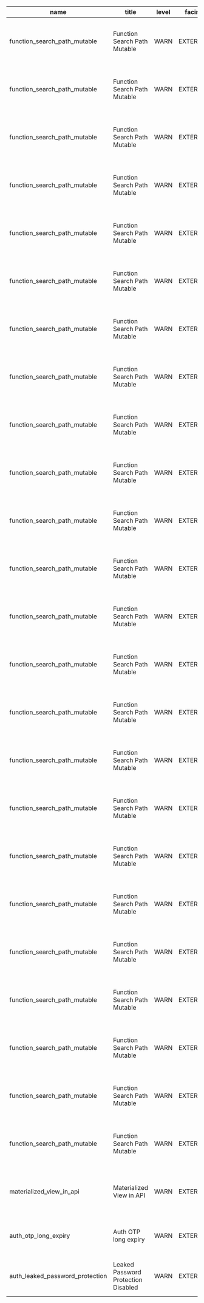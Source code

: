 | name                            | title                               | level | facing   | categories   | description                                                        | detail                                                                                                                                                            | remediation                                                                                              | metadata                                                                      | cache_key                                                                                          |
| ------------------------------- | ----------------------------------- | ----- | -------- | ------------ | ------------------------------------------------------------------ | ----------------------------------------------------------------------------------------------------------------------------------------------------------------- | -------------------------------------------------------------------------------------------------------- | ----------------------------------------------------------------------------- | -------------------------------------------------------------------------------------------------- |
| function_search_path_mutable    | Function Search Path Mutable        | WARN  | EXTERNAL | ["SECURITY"] | Detects functions where the search_path parameter is not set.      | Function \`public.update_question_set_count\` has a role mutable search_path                                                                                      | https://supabase.com/docs/guides/database/database-linter?lint=0011_function_search_path_mutable         | {"name":"update_question_set_count","type":"function","schema":"public"}      | function_search_path_mutable_public_update_question_set_count_e162e11819778388eaa539de85b70759     |
| function_search_path_mutable    | Function Search Path Mutable        | WARN  | EXTERNAL | ["SECURITY"] | Detects functions where the search_path parameter is not set.      | Function \`public.verify_migration_success\` has a role mutable search_path                                                                                       | https://supabase.com/docs/guides/database/database-linter?lint=0011_function_search_path_mutable         | {"name":"verify_migration_success","type":"function","schema":"public"}       | function_search_path_mutable_public_verify_migration_success_7591a9ba4dfc36bb30d77d7e4ae6ca07      |
| function_search_path_mutable    | Function Search Path Mutable        | WARN  | EXTERNAL | ["SECURITY"] | Detects functions where the search_path parameter is not set.      | Function \`public.generate_game_player_uuid\` has a role mutable search_path                                                                                      | https://supabase.com/docs/guides/database/database-linter?lint=0011_function_search_path_mutable         | {"name":"generate_game_player_uuid","type":"function","schema":"public"}      | function_search_path_mutable_public_generate_game_player_uuid_330587a7a3c15019e3cf7a68784b3cfa     |
| function_search_path_mutable    | Function Search Path Mutable        | WARN  | EXTERNAL | ["SECURITY"] | Detects functions where the search_path parameter is not set.      | Function \`public.cleanup_old_games_and_guests\` has a role mutable search_path                                                                                   | https://supabase.com/docs/guides/database/database-linter?lint=0011_function_search_path_mutable         | {"name":"cleanup_old_games_and_guests","type":"function","schema":"public"}   | function_search_path_mutable_public_cleanup_old_games_and_guests_98dd703bb7af6832582650f058172866  |
| function_search_path_mutable    | Function Search Path Mutable        | WARN  | EXTERNAL | ["SECURITY"] | Detects functions where the search_path parameter is not set.      | Function \`public.get_cleanup_stats\` has a role mutable search_path                                                                                              | https://supabase.com/docs/guides/database/database-linter?lint=0011_function_search_path_mutable         | {"name":"get_cleanup_stats","type":"function","schema":"public"}              | function_search_path_mutable_public_get_cleanup_stats_3b31eba09dd549abbf470d7affd00fac             |
| function_search_path_mutable    | Function Search Path Mutable        | WARN  | EXTERNAL | ["SECURITY"] | Detects functions where the search_path parameter is not set.      | Function \`public.preview_cleanup\` has a role mutable search_path                                                                                                | https://supabase.com/docs/guides/database/database-linter?lint=0011_function_search_path_mutable         | {"name":"preview_cleanup","type":"function","schema":"public"}                | function_search_path_mutable_public_preview_cleanup_fa6936c7c65bd57a6f2600e4001000d1               |
| function_search_path_mutable    | Function Search Path Mutable        | WARN  | EXTERNAL | ["SECURITY"] | Detects functions where the search_path parameter is not set.      | Function \`public.calculate_points\` has a role mutable search_path                                                                                               | https://supabase.com/docs/guides/database/database-linter?lint=0011_function_search_path_mutable         | {"name":"calculate_points","type":"function","schema":"public"}               | function_search_path_mutable_public_calculate_points_f57a90a1cbe0d2f7b3ca91508012c861              |
| function_search_path_mutable    | Function Search Path Mutable        | WARN  | EXTERNAL | ["SECURITY"] | Detects functions where the search_path parameter is not set.      | Function \`public.get_correct_answer\` has a role mutable search_path                                                                                             | https://supabase.com/docs/guides/database/database-linter?lint=0011_function_search_path_mutable         | {"name":"get_correct_answer","type":"function","schema":"public"}             | function_search_path_mutable_public_get_correct_answer_573f1c059722b12d7a4157f2db85611a            |
| function_search_path_mutable    | Function Search Path Mutable        | WARN  | EXTERNAL | ["SECURITY"] | Detects functions where the search_path parameter is not set.      | Function \`public.get_question_answers\` has a role mutable search_path                                                                                           | https://supabase.com/docs/guides/database/database-linter?lint=0011_function_search_path_mutable         | {"name":"get_question_answers","type":"function","schema":"public"}           | function_search_path_mutable_public_get_question_answers_396405454c1eb2348a8b14f9c0bee77e          |
| function_search_path_mutable    | Function Search Path Mutable        | WARN  | EXTERNAL | ["SECURITY"] | Detects functions where the search_path parameter is not set.      | Function \`public.get_active_players\` has a role mutable search_path                                                                                             | https://supabase.com/docs/guides/database/database-linter?lint=0011_function_search_path_mutable         | {"name":"get_active_players","type":"function","schema":"public"}             | function_search_path_mutable_public_get_active_players_ce682b6af5a78d2b60dd45ebf5ecba39            |
| function_search_path_mutable    | Function Search Path Mutable        | WARN  | EXTERNAL | ["SECURITY"] | Detects functions where the search_path parameter is not set.      | Function \`public.update_game_rankings\` has a role mutable search_path                                                                                           | https://supabase.com/docs/guides/database/database-linter?lint=0011_function_search_path_mutable         | {"name":"update_game_rankings","type":"function","schema":"public"}           | function_search_path_mutable_public_update_game_rankings_20e777d3fff0a507b29c286e7cdab711          |
| function_search_path_mutable    | Function Search Path Mutable        | WARN  | EXTERNAL | ["SECURITY"] | Detects functions where the search_path parameter is not set.      | Function \`public.calculate_player_score\` has a role mutable search_path                                                                                         | https://supabase.com/docs/guides/database/database-linter?lint=0011_function_search_path_mutable         | {"name":"calculate_player_score","type":"function","schema":"public"}         | function_search_path_mutable_public_calculate_player_score_f00b155688570abfbf008c59b8a7fb72        |
| function_search_path_mutable    | Function Search Path Mutable        | WARN  | EXTERNAL | ["SECURITY"] | Detects functions where the search_path parameter is not set.      | Function \`public.get_game_leaderboard\` has a role mutable search_path                                                                                           | https://supabase.com/docs/guides/database/database-linter?lint=0011_function_search_path_mutable         | {"name":"get_game_leaderboard","type":"function","schema":"public"}           | function_search_path_mutable_public_get_game_leaderboard_c3d66d5eadfaae3be3bcb3b7c819382f          |
| function_search_path_mutable    | Function Search Path Mutable        | WARN  | EXTERNAL | ["SECURITY"] | Detects functions where the search_path parameter is not set.      | Function \`public.generate_game_code\` has a role mutable search_path                                                                                             | https://supabase.com/docs/guides/database/database-linter?lint=0011_function_search_path_mutable         | {"name":"generate_game_code","type":"function","schema":"public"}             | function_search_path_mutable_public_generate_game_code_d9fa23c11b7edef47ab760b17cc7360a            |
| function_search_path_mutable    | Function Search Path Mutable        | WARN  | EXTERNAL | ["SECURITY"] | Detects functions where the search_path parameter is not set.      | Function \`public.update_game_player_count\` has a role mutable search_path                                                                                       | https://supabase.com/docs/guides/database/database-linter?lint=0011_function_search_path_mutable         | {"name":"update_game_player_count","type":"function","schema":"public"}       | function_search_path_mutable_public_update_game_player_count_f9fbec14507890b58786fd2592f0f120      |
| function_search_path_mutable    | Function Search Path Mutable        | WARN  | EXTERNAL | ["SECURITY"] | Detects functions where the search_path parameter is not set.      | Function \`public.create_game_results\` has a role mutable search_path                                                                                            | https://supabase.com/docs/guides/database/database-linter?lint=0011_function_search_path_mutable         | {"name":"create_game_results","type":"function","schema":"public"}            | function_search_path_mutable_public_create_game_results_a84f6bd3cd631f50eb2a63a4823bfc8b           |
| function_search_path_mutable    | Function Search Path Mutable        | WARN  | EXTERNAL | ["SECURITY"] | Detects functions where the search_path parameter is not set.      | Function \`public.create_game_results_manual\` has a role mutable search_path                                                                                     | https://supabase.com/docs/guides/database/database-linter?lint=0011_function_search_path_mutable         | {"name":"create_game_results_manual","type":"function","schema":"public"}     | function_search_path_mutable_public_create_game_results_manual_7404f0421bb4d6f87d205153e243390b    |
| function_search_path_mutable    | Function Search Path Mutable        | WARN  | EXTERNAL | ["SECURITY"] | Detects functions where the search_path parameter is not set.      | Function \`public.verify_tuiz_setup\` has a role mutable search_path                                                                                              | https://supabase.com/docs/guides/database/database-linter?lint=0011_function_search_path_mutable         | {"name":"verify_tuiz_setup","type":"function","schema":"public"}              | function_search_path_mutable_public_verify_tuiz_setup_3581316a0a70f56b97c016353b23b847             |
| function_search_path_mutable    | Function Search Path Mutable        | WARN  | EXTERNAL | ["SECURITY"] | Detects functions where the search_path parameter is not set.      | Function \`public.handle_new_user\` has a role mutable search_path                                                                                                | https://supabase.com/docs/guides/database/database-linter?lint=0011_function_search_path_mutable         | {"name":"handle_new_user","type":"function","schema":"public"}                | function_search_path_mutable_public_handle_new_user_b1cf87639a54f96daf9f00770b653aca               |
| function_search_path_mutable    | Function Search Path Mutable        | WARN  | EXTERNAL | ["SECURITY"] | Detects functions where the search_path parameter is not set.      | Function \`public.update_updated_at_column\` has a role mutable search_path                                                                                       | https://supabase.com/docs/guides/database/database-linter?lint=0011_function_search_path_mutable         | {"name":"update_updated_at_column","type":"function","schema":"public"}       | function_search_path_mutable_public_update_updated_at_column_1489083fd9d99d4554c8e29b3e9a7ad3      |
| function_search_path_mutable    | Function Search Path Mutable        | WARN  | EXTERNAL | ["SECURITY"] | Detects functions where the search_path parameter is not set.      | Function \`public.refresh_popular_question_sets\` has a role mutable search_path                                                                                  | https://supabase.com/docs/guides/database/database-linter?lint=0011_function_search_path_mutable         | {"name":"refresh_popular_question_sets","type":"function","schema":"public"}  | function_search_path_mutable_public_refresh_popular_question_sets_40400a8e3c6e65d9d851703b1bfa1b57 |
| function_search_path_mutable    | Function Search Path Mutable        | WARN  | EXTERNAL | ["SECURITY"] | Detects functions where the search_path parameter is not set.      | Function \`public.get_game_status\` has a role mutable search_path                                                                                                | https://supabase.com/docs/guides/database/database-linter?lint=0011_function_search_path_mutable         | {"name":"get_game_status","type":"function","schema":"public"}                | function_search_path_mutable_public_get_game_status_34a16b1b2f87204a45b24bfd5bfc49b8               |
| function_search_path_mutable    | Function Search Path Mutable        | WARN  | EXTERNAL | ["SECURITY"] | Detects functions where the search_path parameter is not set.      | Function \`public.get_next_question\` has a role mutable search_path                                                                                              | https://supabase.com/docs/guides/database/database-linter?lint=0011_function_search_path_mutable         | {"name":"get_next_question","type":"function","schema":"public"}              | function_search_path_mutable_public_get_next_question_681f3c87793edacfa8b0093832fef9fe             |
| function_search_path_mutable    | Function Search Path Mutable        | WARN  | EXTERNAL | ["SECURITY"] | Detects functions where the search_path parameter is not set.      | Function \`public.test_rls_policies\` has a role mutable search_path                                                                                              | https://supabase.com/docs/guides/database/database-linter?lint=0011_function_search_path_mutable         | {"name":"test_rls_policies","type":"function","schema":"public"}              | function_search_path_mutable_public_test_rls_policies_3b2d1afa58ab626ce0b6f1ae71bbdc5b             |
| materialized_view_in_api        | Materialized View in API            | WARN  | EXTERNAL | ["SECURITY"] | Detects materialized views that are accessible over the Data APIs. | Materialized view \`public.popular_question_sets\` is selectable by anon or authenticated roles                                                                   | https://supabase.com/docs/guides/database/database-linter?lint=0016_materialized_view_in_api             | {"name":"popular_question_sets","type":"materialized view","schema":"public"} | materialized_view_in_api_public_popular_question_sets                                              |
| auth_otp_long_expiry            | Auth OTP long expiry                | WARN  | EXTERNAL | ["SECURITY"] | OTP expiry exceeds recommended threshold                           | We have detected that you have enabled the email provider with the OTP expiry set to more than an hour. It is recommended to set this value to less than an hour. | https://supabase.com/docs/guides/platform/going-into-prod#security                                       | {"type":"auth","entity":"Auth"}                                               | auth_otp_long_expiry                                                                               |
| auth_leaked_password_protection | Leaked Password Protection Disabled | WARN  | EXTERNAL | ["SECURITY"] | Leaked password protection is currently disabled.                  | Supabase Auth prevents the use of compromised passwords by checking against HaveIBeenPwned.org. Enable this feature to enhance security.                          | https://supabase.com/docs/guides/auth/password-security#password-strength-and-leaked-password-protection | {"type":"auth","entity":"Auth"}                                               | auth_leaked_password_protection                                                                    |